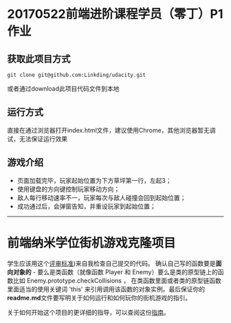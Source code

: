 # 20170522前端进阶课程学员（零丁）P1作业

## 获取此项目方式
```
git clone git@github.com:Linkding/udacity.git
```
或者通过download此项目代码文件到本地

## 运行方式
直接在通过浏览器打开index.html文件，建议使用Chrome，其他浏览器暂无调试，无法保证运行效果

## 游戏介绍
* 页面加载完毕，玩家起始位置为下方草坪第一行，左起3；
* 使用键盘的方向键控制玩家移动方向；
* 敌人每行移动速率不一，玩家每次与敌人碰撞会回到起始位置；
* 成功通过后，会弹窗告知，并重设玩家到起始位置；




----
前端纳米学位街机游戏克隆项目
===============================

学生应该用这个[评审标准](https://review.udacity.com/#!/rubrics/499/view))来自我检查自己提交的代码。 确认自己写的函数要是**面向对象的** -  要么是类函数（就像函数 Player 和 Enemy）要么是类的原型链上的函数比如 Enemy.prototype.checkCollisions ， 在类函数里面或者类的原型链函数里面适当的使用关键词 'this' 来引用调用该函数的对象实例。最后保证你的**readme.md**文件要写明关于如何运行和如何玩你的街机游戏的指引。

关于如何开始这个项目的更详细的指导，可以查阅这份[指南](https://gdgdocs.org/document/d/1v01aScPjSWCCWQLIpFqvg3-vXLH2e8_SZQKC8jNO0Dc/pub?embedded=true)。
